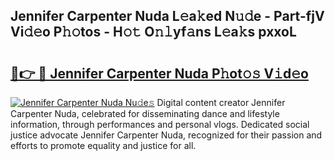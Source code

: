## Jennifer Carpenter Nuda L𝚎a𝚔ed N𝚞𝚍e - Part-fjV Vi𝚍𝚎o P𝚑𝚘tos - H𝚘𝚝 O𝚗𝚕yf𝚊ns L𝚎a𝚔s pxxoL

# <h2><a href="http://kf6boo.oniu.top/?m=Jennifer+Carpenter+Nuda">🔗👉 🔴 Jennifer Carpenter Nuda P𝚑ot𝚘𝚜 V𝚒d𝚎o</a></h2>

[![Jennifer Carpenter Nuda Nu𝚍e𝚜](https://i.imgur.com/0qMVB7G.gif)](http://kf6boo.oniu.top/?m=Jennifer+Carpenter+Nuda)
Digital content creator Jennifer Carpenter Nuda, celebrated for disseminating dance and lifestyle information, through performances and personal vlogs. Dedicated social justice advocate Jennifer Carpenter Nuda, recognized for their passion and efforts to promote equality and justice for all.  
